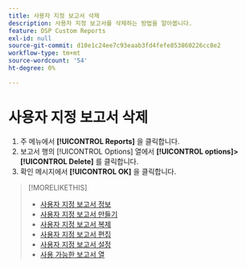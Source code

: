 ```yaml
---
title: 사용자 지정 보고서 삭제
description: 사용자 지정 보고서를 삭제하는 방법을 알아봅니다.
feature: DSP Custom Reports
exl-id: null
source-git-commit: d10e1c24ee7c93eaab3fd4fefe853860226cc8e2
workflow-type: tm+mt
source-wordcount: '54'
ht-degree: 0%

---
```



# 사용자 지정 보고서 삭제

1. 주 메뉴에서 **[!UICONTROL Reports]** 을 클릭합니다.
1. 보고서 행의 [!UICONTROL Options] 열에서 **[!UICONTROL options]>[!UICONTROL Delete]** 를 클릭합니다.
1. 확인 메시지에서 **[!UICONTROL OK]** 을 클릭합니다.

>[!MORELIKETHIS]
>
>* [사용자 지정 보고서 정보](/help/dsp/reports/report-about.md)
>* [사용자 지정 보고서 만들기](/help/dsp/reports/report-create.md)
>* [사용자 지정 보고서 복제](/help/dsp/reports/report-copy.md)
>* [사용자 지정 보고서 편집](/help/dsp/reports/report-edit.md)
>* [사용자 지정 보고서 설정](/help/dsp/reports/report-settings.md)
>* [사용 가능한 보고서 열](/help/dsp/reports/report-columns.md)

